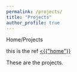 ```yaml
---
permalink: /projects/
title: "Projects"
author_profile: true
---
```

Home/Projects

this is the ref
<a href="{{ / }}"><{{"home"}}</a>
<!--
{% for page in site.pages %}
  {{page.title}} <br>
{% endfor %} -->

These are the projects.

<!-- {% for page in site.pages %}
  {{page.url}} <br>
{% endfor %} -->
